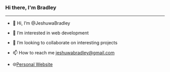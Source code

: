 <h3>Hi there, I'm Bradley</h3>
<hr />

- 👋 Hi, I’m @JeshuwaBradley
- 👀 I’m interested in web development
- 💞️ I’m looking to collaborate on interesting projects
- 📫 How to reach me <a href='mailto:jeshuwabradley@gmail.com'>jeshuwabradley@gmail.com</a>

- 🌐<a href='https://portfolio-bradley.herokuapp.com/'>Personal Website</a>

<!---
JeshuwaBradley/JeshuwaBradley is a ✨ special ✨ repository because its `README.md` (this file) appears on your GitHub profile.
You can click the Preview link to take a look at your changes.
--->
